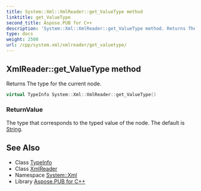 ```yaml
---
title: System::Xml::XmlReader::get_ValueType method
linktitle: get_ValueType
second_title: Aspose.PUB for C++
description: 'System::Xml::XmlReader::get_ValueType method. Returns The type for the current node in C++.'
type: docs
weight: 2500
url: /cpp/system.xml/xmlreader/get_valuetype/
---
```

## XmlReader::get_ValueType method


Returns The type for the current node.

```cpp
virtual TypeInfo System::Xml::XmlReader::get_ValueType()
```


### ReturnValue

The type that corresponds to the typed value of the node. The default is [String](../../../system/string/).

## See Also

* Class [TypeInfo](../../../system/typeinfo/)
* Class [XmlReader](../)
* Namespace [System::Xml](../../)
* Library [Aspose.PUB for C++](../../../)
